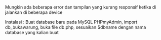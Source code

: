 Mungkin ada beberapa error dan tampilan yang kurang responsif ketika di jalankan di beberapa device

Instalasi : 
Buat database baru pada MySQL PHPmyAdmin,
import db_bukawarung,
buka file db.php,
sesuaikan $dbname dengan nama database yang kalian buat
